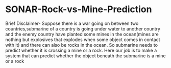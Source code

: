 # SONAR-Rock-vs-Mine-Prediction
Brief Disclaimer-
Suppose there is a war going on between two countries,submarine of a country is going under water to another country and the enemy country have planted some mines in the ocean(mines are nothing but explosives that explodes when some object comes in contact with it) and there can also be rocks in the ocean.
So submarine needs to predict whether it is crossing a mine or a rock.
Here our job is to make a system that can predict whether the object beneath the submarine is a mine or a rock
